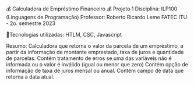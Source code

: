 💰 Calculadora de Empréstimo Financeiro 💰
Projeto 1
Disciplina: ILP100 (Linguagens de Programação)
Professor: Roberto Ricardo Leme
FATEC ITU - 2o. semestre 2023

🚀Tecnologias utilizadas: HTLM, CSC, Javascript

Resumo: 
Calculadora que retorna o valor da parcela de um empréstimo, a partir da informação de montante emprestado, taxa de juros e quantidade de parcelas.
Contém tratamento de erros se uma das variáveis não é informada ou o valor é inválido (igual ou menor que zero)
Contém opção de informação de taxa de juros mensal ou anual.
Contém campo de data que retorna a data atual.

